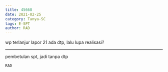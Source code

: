 ```yaml
---
title: 45668
date: 2021-02-25
category: Tanya-SC
tags: E-SPT
author: RAD
---
```


wp terlanjur lapor 21 ada dtp, lalu lupa realisasi?

---

pembetulan spt, jadi tanpa dtp

`RAD`
